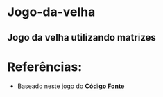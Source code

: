 # Jogo-da-velha
## Jogo da velha utilizando matrizes

# Referências:
* Baseado neste jogo do **[Código Fonte](https://www.codigofonte.com.br/codigos/jogo-da-velha-simples-em-javascript)**
